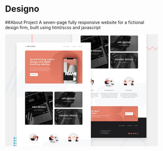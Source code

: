 # Designo

##About Project
A seven-page fully responsive website for a fictional design firm, built using html/scss and javascript

![alt text](https://github.com/MahenParameshwar/Designo/blob/main/assets/Priview.jfif?raw=true)

